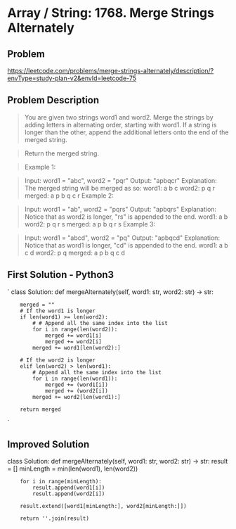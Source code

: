 # Array / String: 1768. Merge Strings Alternately

## Problem ##
https://leetcode.com/problems/merge-strings-alternately/description/?envType=study-plan-v2&envId=leetcode-75

## Problem Description ##
> You are given two strings word1 and word2. Merge the strings by adding letters in alternating order, starting with word1. If a string is longer than the other, append the additional letters onto the end of the merged string.

> Return the merged string.

> Example 1:

> Input: word1 = "abc", word2 = "pqr"
> Output: "apbqcr"
> Explanation: The merged string will be merged as so:
> word1:  a   b   c
> word2:    p   q   r
> merged: a p b q c r
> Example 2:

> Input: word1 = "ab", word2 = "pqrs"
> Output: "apbqrs"
> Explanation: Notice that as word2 is longer, "rs" is appended to the end.
> word1:  a   b 
> word2:    p   q   r   s
> merged: a p b q   r   s
> Example 3:

> Input: word1 = "abcd", word2 = "pq"
> Output: "apbqcd"
> Explanation: Notice that as word1 is longer, "cd" is appended to the end.
> word1:  a   b   c   d
> word2:    p   q 
>merged: a p b q c d


## First Solution - Python3 ##
` class Solution:
    def mergeAlternately(self, word1: str, word2: str) -> str:
        
        merged = ""
        # If the word1 is longer
        if len(word1) >= len(word2):
            # # Append all the same index into the list
            for i in range(len(word2)):
                merged += word1[i]
                merged += word2[i]
            merged += word1[len(word2):]

        # If the word2 is longer
        elif len(word2) > len(word1):
            # Append all the same index into the list
            for i in range(len(word1)):
                merged += (word1[i])
                merged += (word2[i])
            merged += word2[len(word1):]
    
        return merged
` 
## Improved Solution ##
class Solution:
    def mergeAlternately(self, word1: str, word2: str) -> str:
        result = []
        minLength = min(len(word1), len(word2))

        for i in range(minLength):
            result.append(word1[i])
            result.append(word2[i])

        result.extend([word1[minLength:], word2[minLength:]])

        return ''.join(result)
